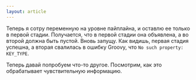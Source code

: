 ```yaml
---
layout: article
---
```

Теперь я сотру переменную на уровне пайплайна, и оставлю ее только в первой стадии. Получается, что в первой стадии она объявлена, а во второй должна быть пустой. Вновь запущу. Как видишь, первая стадия успешна, а вторая свалилась в ошибку Groovy, что `No such property: KEY_TYPE`.

Теперь давай попробуем что-то другое. Посмотрим, как это обрабатывает чувствительную информацию.
